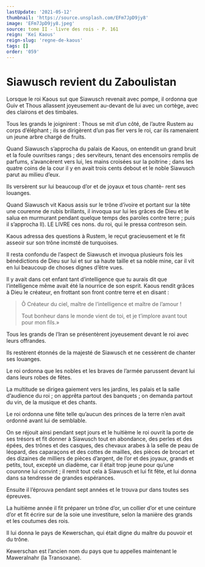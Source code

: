 ```yaml
---
lastUpdate: '2021-05-12'
thumbnail: 'https://source.unsplash.com/EFm7JpD9jy8'
image: 'EFm7JpD9jy8.jpeg'
source: tome II - livre des rois - P. 161
reign: 'Keï Kaous'
reign-slug: 'regne-de-kaous'
tags: []
order: '059'
---
```


# Siawusch revient du Zaboulistan

Lorsque le roi Kaous sut que Siawusch revenait avec pompe, il ordonna que Guiv et Thous allassent joyeusement au-devant de lui avec un cortège, avec des clairons et des timbales.

Tous les grands le joignirent : Thous se mit d’un côté, de l’autre Rustem au corps d’éléphant ; ils se dirigèrent d’un pas fier vers le roi, car ils ramenaient un jeune arbre chargé de fruits.

Quand Siawusch s’approcha du palais de Kaous, on entendit un grand bruit et la foule ouvritses rangs ; des serviteurs, tenant des encensoirs remplis de parfums, s’avancèrent vers lui, les mains croisées sur la poitrine ; dans les quatre coins de la cour il y en avait trois cents debout et le noble Siawusch parut au milieu d’eux.

Ils versèrent sur lui beaucoup d’or et de joyaux et tous chantè-
rent ses louanges.

Quand Siawusch vit Kaous assis sur le trône d’ivoire et portant sur la tête une courenne de rubis brillants, il invoqua sur lui les grâces de Dieu et le salua en murmurant pendant quelque temps des paroles contre terre ; puis il s’approcha Il).
 LE LIVRE ces nons. du roi, qui le pressa contreson sein.

Kaous adressa des questions à Rustem, le reçut gracieusement et le fit asseoir sur son trône incmsté de turquoises.

Il resta confondu de l’aspect de Siawusch et invoqua plusieurs fois les bénédictions de Dieu sur lui et sur sa haute taille et sa noble mine, car il vit en lui beaucoup de choses dignes d’être vues.

Il y avait dans cet enfant tant d’intelligence que tu aurais dit que l’intelligence même avait été la nourrice de son esprit.
Kaous rendit grâces à Dieu le créateur, en frottant son front contre terre et en disant :

> Ô Créateur du ciel, maître de l’intelligence et maître de l’amour !
>
> Tout bonheur dans le monde vient de toi, et je t’implore avant tout pour mon fils.»

Tous les grands de l’Iran se présentèrent joyeusement devant le roi avec leurs offrandes.

Ils restèrent étonnés de la majesté de Siawusch et ne cessèrent de chanter ses louanges.

Le roi ordonna que les nobles et les braves de l’armée parussent devant lui dans leurs robes de fêtes.

La multitude se dirigea gaiement vers les jardins, les palais et la salle d’audience du roi ; on apprêta partout des banquets ; on demanda partout du vin, de la musique et des chants.

Le roi ordonna une fête telle qu’aucun des princes de la terre n’en avait ordonné avant lui de semblable.

On se réjouit ainsi pendant sept jours et le huitième le roi ouvrit la porte de ses trésors et fit donner à Siawusch tout en abondance, des perles et des épées, des trônes et des casques, des chevaux arabes à la selle de peau de léopard, des caparaçons et des cottes de mailles, des pièces de brocart et des dizaines de milliers de pièces d’argent, de l’or et des joyaux, grands et petits, tout, excepté un diadème, car il était trop jeune pour qu’une couronne lui convint ; il remit tout cela à Siawusch et lui fit fête, et lui donna dans sa tendresse de grandes espérances.

Ensuite il l’éprouva pendant sept années et le trouva pur dans toutes ses épreuves.

La huitième année il fit préparer un trône d’or, un collier d’or et une ceinture d’or et fit écrire sur de la soie une investiture, selon la manière des grands et les coutumes des rois.

Il lui donna le pays de Kewerschan, qui était digne du maître du pouvoir et du trône.

Kewerschan est l’ancien nom du pays que tu appelles maintenant le Maweralnahr (la Transoxane).
